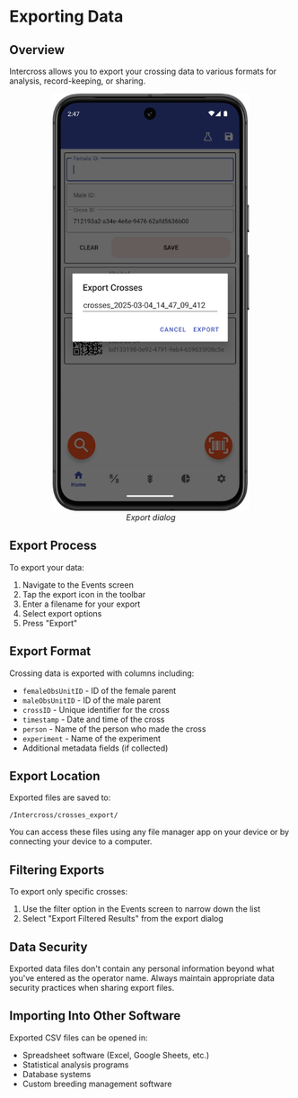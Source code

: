 # Exporting Data

## Overview

Intercross allows you to export your crossing data to various formats for analysis, record-keeping, or sharing.

<figure align="center" class="image">
<img src="_static/images/export_dialog.png" width="350px">
<figcaption><i>Export dialog</i></figcaption>
</figure>

## Export Process

To export your data:

1. Navigate to the Events screen
2. Tap the export icon in the toolbar
3. Enter a filename for your export
4. Select export options
5. Press "Export"

## Export Format

Crossing data is exported with columns including:
- `femaleObsUnitID` - ID of the female parent
- `maleObsUnitID` - ID of the male parent
- `crossID` - Unique identifier for the cross
- `timestamp` - Date and time of the cross
- `person` - Name of the person who made the cross
- `experiment` - Name of the experiment
- Additional metadata fields (if collected)

## Export Location

Exported files are saved to:
```
/Intercross/crosses_export/
```

You can access these files using any file manager app on your device or by connecting your device to a computer.

## Filtering Exports

To export only specific crosses:

1. Use the filter option in the Events screen to narrow down the list
2. Select "Export Filtered Results" from the export dialog

## Data Security

Exported data files don't contain any personal information beyond what you've entered as the operator name. Always maintain appropriate data security practices when sharing export files.

## Importing Into Other Software

Exported CSV files can be opened in:
- Spreadsheet software (Excel, Google Sheets, etc.)
- Statistical analysis programs
- Database systems
- Custom breeding management software